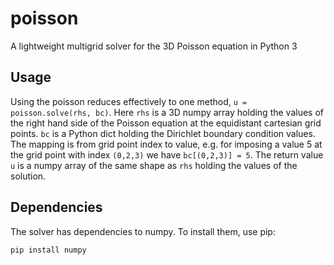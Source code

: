 # poisson
A lightweight multigrid solver for the 3D Poisson equation in Python 3

## Usage
Using the poisson reduces effectively to one method, `u = poisson.solve(rhs, bc)`.
Here `rhs` is a 3D numpy array holding the values of the right hand side of
the Poisson equation at the equidistant cartesian grid points. `bc` is a
Python dict holding the Dirichlet boundary condition values. The mapping is
from grid point index to value, e.g. for imposing a value 5 at the grid point
 with index `(0,2,3)` we have `bc[(0,2,3)] = 5`. The return value `u` is a 
 numpy array of the same shape as `rhs` holding the values of the solution.


## Dependencies
The solver has dependencies to numpy. To install them, use pip:

```
pip install numpy
```

